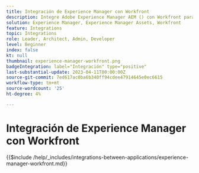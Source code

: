 ```yaml
---
title: Integración de Experience Manager con Workfront
description: Integre Adobe Experience Manager AEM () con Workfront para optimizar sus operaciones de marketing.
solution: Experience Manager, Experience Manager Assets, Workfront
feature: Integrations
topic: Integrations
role: Leader, Architect, Admin, Developer
level: Beginner
index: false
kt: null
thumbnail: experience-manager-workfront.png
badgeIntegration: label="Integración" type="positive"
last-substantial-update: 2023-04-11T00:00:00Z
source-git-commit: 7ed617ac0ba6b340ff94cdee47914645e0ec6615
workflow-type: tm+mt
source-wordcount: '25'
ht-degree: 4%

---
```



# Integración de Experience Manager con Workfront

{{$include /help/_includes/integrations-between-applications/experience-manager-workfront.md}}
